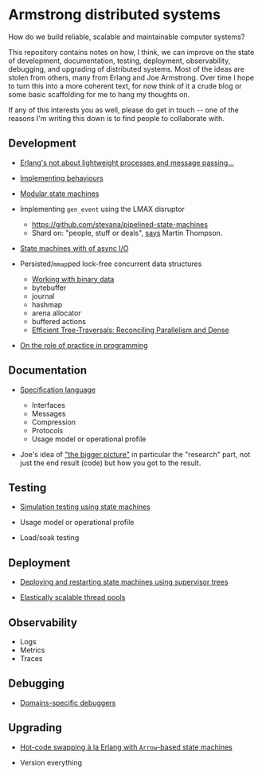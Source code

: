 # Armstrong distributed systems

How do we build reliable, scalable and maintainable computer systems?

This repository contains notes on how, I think, we can improve on the state of
development, documentation, testing, deployment, observability, debugging, and
upgrading of distributed systems. Most of the ideas are stolen from others, many
from Erlang and Joe Armstrong. Over time I hope to turn this into a more
coherent text, for now think of it a crude blog or some basic scaffolding for me
to hang my thoughts on.

If any of this interests you as well, please do get in touch -- one of the
reasons I'm writing this down is to find people to collaborate with.

## Development

* [Erlang's not about lightweight processes and message
  passing...](docs/erlang-is-not-about.md)

* [Implementing
  behaviours](https://github.com/stevana/armstrong-distributed-systems/blob/implementing-behaviours/docs/implementing-behaviours.md)

* [Modular state machines](docs/modular-state-machines.md)

* Implementing `gen_event` using the LMAX disruptor
  - https://github.com/stevana/pipelined-state-machines
  - Shard on: "people, stuff or deals",
    [says](https://youtu.be/1KRYH75wgy4?t=2781) Martin Thompson.

* [State machines with of async I/O](https://github.com/stevana/coroutine-state-machines)

* Persisted/`mmap`ped lock-free concurrent data structures
  - [Working with binary data](https://github.com/stevana/bits-and-bobs)
  - bytebuffer
  - journal
  - hashmap
  - arena allocator
  - buffered actions
  - [Efficient Tree-Traversals: Reconciling Parallelism and
    Dense](https://arxiv.org/pdf/2107.00522.pdf)

* [On the role of practice in programming](docs/practice-in-programming.md)

## Documentation

* [Specification language](docs/specification-language.md)
  - Interfaces
  - Messages
  - Compression
  - Protocols
  - Usage model or operational profile

* Joe's idea of ["the bigger picture"](https://youtu.be/h8nmzPh5Npg?t=1220) in
  particular the "research" part, not just the end result (code) but how you got
  to the result.

## Testing

* [Simulation testing using state
  machines](https://github.com/stevana/property-based-testing-stateful-systems-tutorial)

* Usage model or operational profile

* Load/soak testing

## Deployment

* [Deploying and restarting state machines using supervisor
  trees](https://github.com/stevana/supervised-state-machines)

* [Elastically scalable thread
  pools](https://github.com/stevana/elastically-scalable-thread-pools)

## Observability

* Logs
* Metrics
* Traces

## Debugging

* [Domains-specific debuggers](docs/domain-specific-debuggers.md)

## Upgrading

* [Hot-code swapping à la Erlang with `Arrow`-based state
  machines](https://github.com/stevana/hot-swapping-state-machines)

* Version everything
